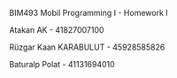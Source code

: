BIM493 Mobil Programming I - Homework I

Atakan AK - 41827007100

Rüzgar Kaan KARABULUT - 45928585826

Baturalp Polat - 41131694010